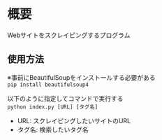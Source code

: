 # 概要
Webサイトをスクレイピングするプログラム

## 使用方法
※事前にBeautifulSoupをインストールする必要がある  
`pip install beautifulsoup4`

以下のように指定してコマンドで実行する  
`python index.py [URL] [タグ名]`

* URL: スクレイピングしたいサイトのURL
* タグ名: 検索したいタグ名